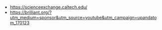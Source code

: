 - https://scienceexchange.caltech.edu/
- https://brilliant.org/?utm_medium=sponsor&utm_source=youtube&utm_campaign=upandatom_170123